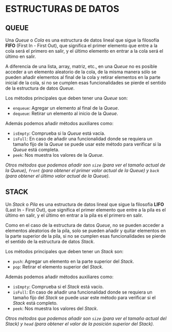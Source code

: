 # ESTRUCTURAS DE DATOS

## QUEUE

Una _Queue_ o _Cola_ es una estructura de datos lineal que sigue la filosofía **FIFO** (First In - First Out), que significa el primer elemento que entre a la cola será el primero en salir, y el último elemento en entrar a la cola será el último en salir.

A diferencia de una lista, array, matriz, etc., en una _Queue_ no es posible acceder a un elemento aleatorio de la cola, de la misma manera sólo se pueden añadir elementos al final de la cola y retirar elementos en la parte inicial de la cola, si no se cumplen esas funcionalidades se pierde el sentido de la estructura de datos _Queue_.

Los métodos principales que deben tener una _Queue_ son:

- `enqueue`: Agregar un elemento al final de la _Queue_.
- `dequeue`: Retirar un elemento al inicio de la _Queue_.

Además podemos añadir métodos auxiliares como:

- `isEmpty`: Comprueba si la _Queue_ está vacía.
- `isFull`: En caso de añadir una funcionalidad donde se requiera un tamaño fijo de la _Queue_ se puede usar este método para verificar si la _Queue_ está completa.
- `peek`: Nos muestra los valores de la _Queue_.

_Otros métodos que podemos añadir son `size` (para ver el tamaño actual de la Queue), `front` (para obtener el primer valor actual de la Queue) y `back` (para obtener el último valor actual de la Queue)._

## STACK

Un _Stack_ o _Pila_ es una estructura de datos lineal que sigue la filosofía **LIFO** (Last In - First Out), que significa el primer elemento que entre a la pila es el último en salir, y el último en entrar a la pila es el primero en salir.

Como en el caso de la estructura de datos _Queue_, no se pueden acceder a elementos aleatorios de la pila, solo se pueden añadir y quitar elementos en la parte superior de la pila, si no se cumplen esas funcionalidades se pierde el sentido de la estructura de datos _Stack_.

Los métodos principales que deben tener un _Stack_ son:

- `push`: Agregar un elemento en la parte superior del _Stack_.
- `pop`: Retirar el elemento superior del _Stack_.

Además podemos añadir métodos auxiliares como:

- `isEmpty`: Comprueba si el _Stack_ está vacío.
- `isFull`: En caso de añadir una funcionalidad donde se requiera un tamaño fijo del _Stack_ se puede usar este método para verificar si el _Stack_ está completo.
- `peek`: Nos muestra los valores del _Stack_.

_Otros métodos que podemos añadir son `size` (para ver el tamaño actual del Stack) y `head` (para obtener el valor de la posición superior del Stack)._